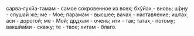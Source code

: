 сарва-гухйа-тамам - самое сокровенное из всех; бхӯйах̣ - вновь; ш́р̣н̣у - слушай же; ме - Мое; парамам - высшее; вачах̣ - наставление; ишт̣ах̣ аси - дорогой; ме - Мой; др̣д̣хам - очень; ити - так; татах̣ - потому; вакшйа̄ми - скажу; те - твое; хитам - благо.